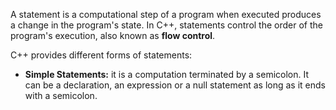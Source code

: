 A statement is a computational step of a program when executed produces a change in the program's state. In C++, statements control the order of the program's execution, also known as **flow control**.

C++ provides different forms of statements:
- **Simple Statements:** it is a computation terminated by a semicolon. It can be a declaration, an expression or a null statement as long as it ends with a semicolon. 